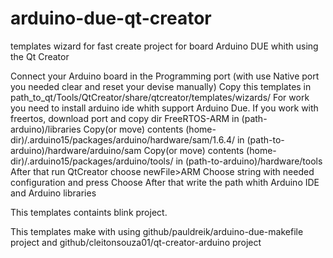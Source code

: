 # arduino-due-qt-creator
templates wizard for fast create project for board Arduino DUE whith using the Qt Creator

Connect your Arduino board in the Programming port (with use Native port you needed clear and reset your devise manually)
Copy this templates in path_to_qt/Tools/QtCreator/share/qtcreator/templates/wizards/
For work you need to install arduino ide whith support Arduino Due.
If you work with freertos, download port and copy dir FreeRTOS-ARM in (path-arduino)/libraries
Copy(or move) contents (home-dir)/.arduino15/packages/arduino/hardware/sam/1.6.4/ in (path-to-arduino)/hardware/arduino/sam
Copy(or move) contents (home-dir)/.arduino15/packages/arduino/tools/ in (path-to-arduino)/hardware/tools
After that run QtCreator choose newFile>ARM
Choose string with needed configuration and press Choose
After that write the path whith Arduino IDE and Arduino libraries

This templates containts blink project.

This templates make with using github/pauldreik/arduino-due-makefile project and github/cleitonsouza01/qt-creator-arduino project
